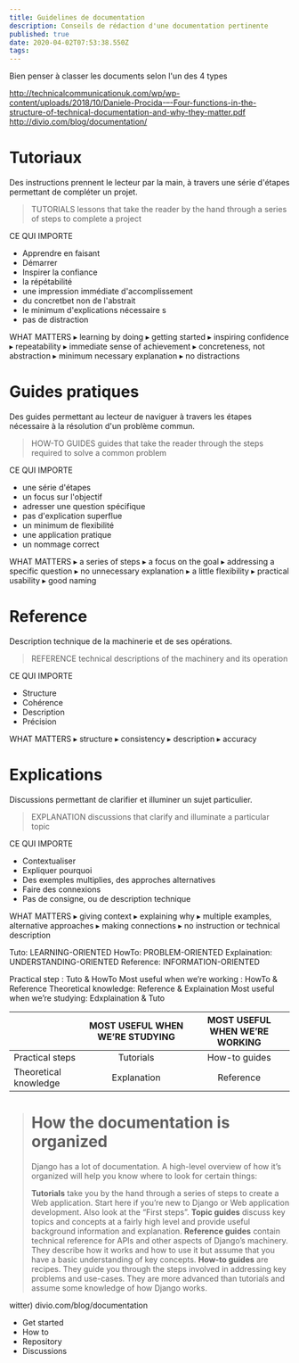 ```yaml
---
title: Guidelines de documentation
description: Conseils de rédaction d'une documentation pertinente
published: true
date: 2020-04-02T07:53:38.550Z
tags: 
---
```


Bien penser à classer les documents selon l'un des 4 types

http://technicalcommunicationuk.com/wp/wp-content/uploads/2018/10/Daniele-Procida-–-Four-functions-in-the-structure-of-technical-documentation-and-why-they-matter.pdf
http://divio.com/blog/documentation/

# Tutoriaux
Des instructions prennent le lecteur par la main, à travers une série d'étapes permettant de compléter un projet. 

> TUTORIALS
lessons that take the reader by the hand through a
series of steps to complete a project

CE QUI IMPORTE
- Apprendre en faisant
- Démarrer
- Inspirer la confiance
- la répétabilité
- une impression immédiate d'accomplissement
- du concretbet non de l'abstrait
- le minimum d'explications nécessaire s
- pas de distraction

WHAT MATTERS
▸ learning by doing
▸ getting started
▸ inspiring confidence
▸ repeatability
▸ immediate sense of achievement
▸ concreteness, not abstraction
▸ minimum necessary explanation
▸ no distractions

# Guides pratiques
Des guides permettant au lecteur de naviguer à travers les étapes nécessaire à la résolution d'un problème commun. 

> HOW-TO GUIDES
guides that take the reader through the steps required
to solve a common problem

CE QUI IMPORTE
- une série d'étapes
- un focus sur l'objectif
- adresser une question spécifique
- pas d'explication superflue
- un minimum de flexibilité
- une application pratique
- un nommage correct

WHAT MATTERS
▸ a series of steps
▸ a focus on the goal
▸ addressing a specific question
▸ no unnecessary explanation
▸ a little flexibility
▸ practical usability
▸ good naming 

# Reference
Description technique de la machinerie et de ses opérations.

> REFERENCE
technical descriptions of the machinery and its
operation

CE QUI IMPORTE
- Structure
- Cohérence
- Description
- Précision

WHAT MATTERS
▸ structure
▸ consistency
▸ description
▸ accuracy

# Explications
Discussions permettant de clarifier et illuminer un sujet particulier.

> EXPLANATION
discussions that clarify and illuminate a particular topic

CE QUI IMPORTE
- Contextualiser
- Expliquer pourquoi
- Des exemples multiplies, des approches alternatives
- Faire des connexions
- Pas de consigne, ou de description technique

WHAT MATTERS
▸ giving context
▸ explaining why
▸ multiple examples, alternative approaches
▸ making connections
▸ no instruction or technical description

Tuto: LEARNING-ORIENTED
HowTo: PROBLEM-ORIENTED
Explaination: UNDERSTANDING-ORIENTED
Reference: INFORMATION-ORIENTED

Practical step : Tuto & HowTo
Most useful when we’re working : HowTo & Reference
Theoretical knowledge: Reference & Explaination
Most useful when we’re studying: Edxplaination & Tuto

||MOST USEFUL WHEN WE’RE STUDYING|MOST USEFUL WHEN WE’RE WORKING|
|-|:-:|:-:|
|Practical steps|Tutorials|How-to guides|
|Theoretical knowledge|Explanation|Reference|

> # How the documentation is organized
> Django has a lot of documentation. A high-level overview of how it’s organized will help you know where to look for certain things:
>
> **Tutorials** take you by the hand through a series of steps to create a Web application. Start here if you’re new to Django or Web application development. Also look at the “First steps”.
> **Topic guides** discuss key topics and concepts at a fairly high level and provide useful background information and explanation.
> **Reference guides** contain technical reference for APIs and other aspects of Django’s machinery. They describe how it works and how to use it but assume that you have a basic understanding of key concepts.
> **How-to guides** are recipes. They guide you through the steps involved in addressing key problems and use-cases. They are more advanced than tutorials and assume some knowledge of how Django works.

witter)
divio.com/blog/documentation


- Get started
- How to
- Repository
- Discussions